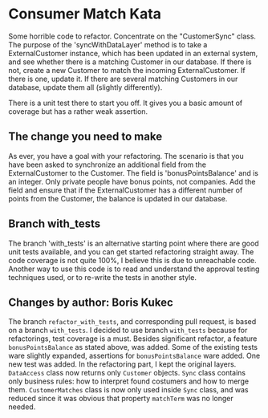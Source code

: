 Consumer Match Kata 
====================

Some horrible code to refactor. Concentrate on the "CustomerSync" class. The purpose of the 'syncWithDataLayer' method is to take a ExternalCustomer instance, which has been updated in an external system, and see whether there is a matching Customer in our database. If there is not, create a new Customer to match the incoming ExternalCustomer. If there is one, update it. If there are several matching Customers in our database, update them all (slightly differently).

There is a unit test there to start you off. It gives you a basic amount of coverage but has a rather weak assertion.

The change you need to make
---------------------------

As ever, you have a goal with your refactoring. The scenario is that you have been asked to synchronize an additional field from the ExternalCustomer to the Customer. The field is 'bonusPointsBalance' and is an integer. Only private people have bonus points, not companies. Add the field and ensure that if the ExternalCustomer has a different number of points from the Customer, the balance is updated in our database.

Branch with_tests
-----------------

The branch 'with_tests' is an alternative starting point where there are good unit tests available, and you can get started refactoring straight away. The code coverage is not quite 100%, I believe this is due to unreachable code. Another way to use this code is to read and understand the approval testing techniques used, or to re-write the tests in another style.


Changes by author: Boris Kukec
-------------------------

The branch `refactor_with_tests`, and corresponding pull request, is based on a branch `with_tests`. I decided to use branch `with_tests` because for refactorings, test coverage is a must.
Besides significant refactor, a feature `bonusPointsBalance` as stated above, was added.
Some of the existing tests ware slightly expanded, assertions for `bonusPointsBalance` ware added. One new test was added.
In the refactoring part, I kept the original layers.
`DataAccess` class now returns only `Customer` objects.
`Sync` class contains only business rules: how to interpret found costumers and how to merge them.
`CustomerMatches` class is now only used inside `Sync` class, and was reduced since it was obvious that property `matchTerm` was no longer needed.